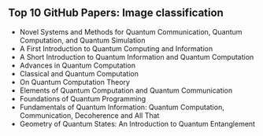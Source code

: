 <h2>Top 10 GitHub Papers: Image classification </h2>

<ul>
                <li><a target="_blank" href="https://github.com/manjunath5496/Top-10-GitHub-Papers/blob/master/qhp(1).pdf" style="text-decoration:none;">Novel Systems and Methods for Quantum Communication, Quantum Computation, and Quantum Simulation  </a></li>
                <li><a target="_blank" href="https://github.com/manjunath5496/Top-10-GitHub-Papers/blob/master/qhp(2).pdf" style="text-decoration:none;">A First Introduction to Quantum Computing and Information</a></li>
                <li><a target="_blank" href="https://github.com/manjunath5496/Top-10-GitHub-Papers/blob/master/qhp(3).pdf" style="text-decoration:none;">A Short Introduction to Quantum Information and Quantum Computation</a></li>
                <li><a target="_blank" href="https://github.com/manjunath5496/Top-10-GitHub-Papers/blob/master/qhp(4).pdf" style="text-decoration:none;">Advances in Quantum Computation</a></li>
                <li><a target="_blank" href="https://github.com/manjunath5496/Top-10-GitHub-Papers/blob/master/qhp(5).pdf" style="text-decoration:none;">Classical and Quantum Computation</a></li>
                <li><a target="_blank" href="https://github.com/manjunath5496/Top-10-GitHub-Papers/blob/master/qhp(6).pdf" style="text-decoration:none;">On Quantum Computation Theory</a></li>
                <li><a target="_blank" href="https://github.com/manjunath5496/Top-10-GitHub-Papers/blob/master/qhp(7).pdf" style="text-decoration:none;">Elements of Quantum Computation and Quantum Communication</a></li>
                <li><a target="_blank" href="https://github.com/manjunath5496/Top-10-GitHub-Papers/blob/master/qhp(8).pdf" style="text-decoration:none;">Foundations of Quantum Programming</a></li>
                <li><a target="_blank" href="https://github.com/manjunath5496/Top-10-GitHub-Papers/blob/master/qhp(9).pdf" style="text-decoration:none;">Fundamentals of Quantum Information: Quantum Computation, Communication, Decoherence and All That</a></li>
                <li><a target="_blank" href="https://github.com/manjunath5496/Top-10-GitHub-Papers/blob/master/qhp(10).pdf" style="text-decoration:none;">Geometry of Quantum States: An Introduction to Quantum Entanglement</a></li>
				
</ul>
